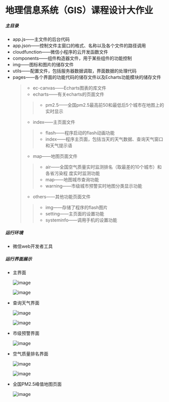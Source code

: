 # 地理信息系统（GIS）课程设计大作业
##### 主目录
* app.js——主文件的后台代码
* app.json——控制文件主窗口的格式、名称以及各个文件的路径调用
* cloudfunction——微信小程序的云开发函数文件
* components——组件构造器文件，用于某些组件的功能控制
* img——图标和图片的储存文件
* utils——配置文件，包括服务器数据调取，界面数据的处理代码
* pages——各个界面的功能代码的储存文件以及Echarts功能模块的储存文件
  >* ec-canvas——Echarts图表的库文件
  >* echarts——有关echarts的页面文件
    >>* pm2.5——全国pm2.5最高前50和最低后5个城市在地图上的实时显示
  >* index——主页面文件
    >>* flash——程序启动的flash动画功能
    >>* index——程序主页面，包括当天的天气数据、查询天气窗口和天气提示语
  >* map——地图页面文件
    >>* air——全国空气质量实时监测排名（取最差的10个城市）和各省污染程	度实时监测功能
    >>* map——地图城市查询功能
    >>* warning——市级城市预警实时地图分类显示功能
  >* others——其他功能页面文件
    >>* img——存储了程序的flash图片
    >>* setting——主页面的设置功能
    >>* systeminfo——调用手机的设置功能
  
##### 运行环境
* 微信web开发者工具

##### 运行界面展示
* 主界面

  ![image](https://github.com/songjinduo/The-Work-of-GIS-TJU-/blob/master/images/1.png)
  
  ![image](https://github.com/songjinduo/The-Work-of-GIS-TJU-/blob/master/images/2.png)
  
* 查询天气界面

  ![image](https://github.com/songjinduo/The-Work-of-GIS-TJU-/blob/master/images/8.png)
  
  ![image](https://github.com/songjinduo/The-Work-of-GIS-TJU-/blob/master/images/3.png)
  
* 市级预警界面

  ![image](https://github.com/songjinduo/The-Work-of-GIS-TJU-/blob/master/images/4.png)

* 空气质量排名界面

  ![image](https://github.com/songjinduo/The-Work-of-GIS-TJU-/blob/master/images/5.png)

  ![image](https://github.com/songjinduo/The-Work-of-GIS-TJU-/blob/master/images/6.png)

* 全国PM2.5峰值地图页面

  ![image](https://github.com/songjinduo/The-Work-of-GIS-TJU-/blob/master/images/7.png)
